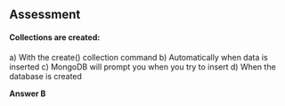 ## Assessment

#### Collections are created:

a) With the create() collection command
b) Automatically when data is inserted
c) MongoDB will prompt you when you try to insert
d) When the database is created

**Answer B**
